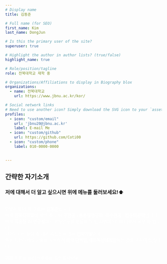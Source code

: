 ```yaml
---
# Display name
title: 김동준

# Full name (for SEO)
first_name: Kim
last_name: DongJun

# Is this the primary user of the site?
superuser: true

# Highlight the author in author lists? (true/false)
highlight_name: true

# Role/position/tagline
role: 전북대학교 재학 중

# Organizations/Affiliations to display in Biography blox
organizations:
  - name: 전북대학교
    url: https://www.jbnu.ac.kr/kor/

# Social network links
# Need to use another icon? Simply download the SVG icon to your `assets/media/icons/` folder.
profiles:
  - icon: "custom/email"
    url: 'jbnu20@jbnu.ac.kr'
    label: E-mail Me
  - icon: "custom/github"
    url: https://github.com/Coti00
  - icon: "custom/phone"
    label: 010-0000-0000

 
---
```


## 간략한 자기소개 
### 저에 대해서 더 알고 싶으시면 위에 메뉴를 둘러보세요!⬆️
</br>
<span style='color:white'>
안녕하세요! 제 이름은 <b>김동준</b>입니다  </br>
현재 <b>전북대학교</b>에 재학 중 이며 <b>주전공 : 동물생명공학</b>, <b>복수전공 : 컴퓨터공학</b>입니다  </br>
현재 <b>적응형 AI 연구실</b>에서 학부연구생 생활을 하며, 자연어처리에 대해서 공부 중 입니다.  </br>
자연어처리 분야 중 제가 관심있는 것은 <b>신약개발</b>이며</br>
특히 자연어처리 기술을 사용하여 <b>타겟 단백질</b>,<b>세포독성예측을</b>하는 것에 관심이 있습니다</br></br>
아래 버튼을 눌러 수료증을 확인하세요!⬇️</br></br>
</span>




